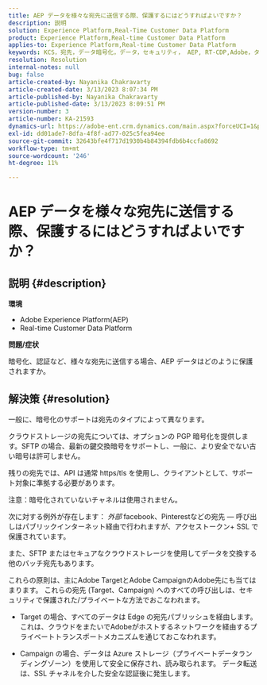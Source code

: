 ```yaml
---
title: AEP データを様々な宛先に送信する際、保護するにはどうすればよいですか？
description: 説明
solution: Experience Platform,Real-Time Customer Data Platform
product: Experience Platform,Real-time Customer Data Platform
applies-to: Experience Platform,Real-time Customer Data Platform
keywords: KCS，宛先，データ暗号化，データ，セキュリティ， AEP, RT-CDP,Adobe，ターゲット，キャンペーン
resolution: Resolution
internal-notes: null
bug: false
article-created-by: Nayanika Chakravarty
article-created-date: 3/13/2023 8:07:34 PM
article-published-by: Nayanika Chakravarty
article-published-date: 3/13/2023 8:09:51 PM
version-number: 3
article-number: KA-21593
dynamics-url: https://adobe-ent.crm.dynamics.com/main.aspx?forceUCI=1&pagetype=entityrecord&etn=knowledgearticle&id=702212af-dac1-ed11-83ff-6045bd0065b6
exl-id: dd01ade7-8dfa-4f8f-ad77-025c5fea94ee
source-git-commit: 32643bfe4f717d1930b4b84394fdb6b4ccfa8692
workflow-type: tm+mt
source-wordcount: '246'
ht-degree: 11%

---
```


# AEP データを様々な宛先に送信する際、保護するにはどうすればよいですか？

## 説明 {#description}


<b>環境</b>

- Adobe Experience Platform(AEP)
- Real-time Customer Data Platform


<b>問題/症状</b>

暗号化、認証など、様々な宛先に送信する場合、AEP データはどのように保護されますか。


## 解決策 {#resolution}


一般に、暗号化のサポートは宛先のタイプによって異なります。

クラウドストレージの宛先については、オプションの PGP 暗号化を提供します。SFTP の場合、最新の鍵交換暗号をサポートし、一般に、より安全でない古い暗号は許可しません。

残りの宛先では、API は通常 https/tls を使用し、クライアントとして、サポート対象に準拠する必要があります。

注意：暗号化されていないチャネルは使用されません。

次に対する例外が存在します： *外部* facebook、Pinterestなどの宛先  — 呼び出しはパブリックインターネット経由で行われますが、アクセストークン+ SSL で保護されています。

また、SFTP またはセキュアなクラウドストレージを使用してデータを交換する他のバッチ宛先もあります。



これらの原則は、主にAdobe TargetとAdobe CampaignのAdobe先にも当てはまります。 これらの宛先 (Target、Campaign) へのすべての呼び出しは、セキュリティで保護された/プライベートな方法でおこなわれます。

- Target の場合、すべてのデータは Edge の宛先パブリッシュを経由します。これは、クラウドをまたいでAdobeがホストするネットワークを経由するプライベートトランスポートメカニズムを通じておこなわれます。

- Campaign の場合、データは Azure ストレージ（プライベートデータランディングゾーン）を使用して安全に保存され、読み取られます。 データ転送は、SSL チャネルを介した安全な認証後に発生します。
